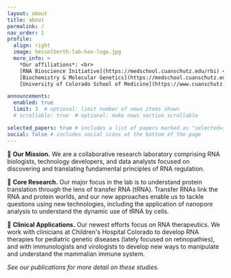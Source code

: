 ```yaml
---
layout: about
title: about
permalink: /
nav_order: 1
profile:
  align: right
  image: hesselberth-lab-hex-logo.jpg
  more_info: >
    *Our affiliations*: <br>
    [RNA Bioscience Initiative](https://medschool.cuanschutz.edu/rbi) <br>
    [Biochemistry & Molecular Genetics](https://medschool.cuanschutz.edu/biochemistry) <br>
    [University of Colorado School of Medicine](https://www.cuanschutz.edu/)

announcements:
  enabled: true
  limit: 3  # optional: limit number of news items shown
  # scrollable: true  # optional: make news section scrollable

selected_papers: true # includes a list of papers marked as "selected={true}"
social: false # includes social icons at the bottom of the page
---
```


🤝 **Our Mission.** We are a collaborative research laboratory comprising RNA biologists, technology developers, and data analysts
focused on discovering and translating fundamental principles of RNA regulation.

🧬 **Core Research.** Our major focus in the lab is to understand protein translation through the lens
of transfer RNA (tRNA). Transfer RNAs link the RNA and protein worlds, and our
new approaches enable us to tackle questions using new technologies, including
the application of nanopore analysis to understand the dynamic use of tRNA by cells.

💊 **Clinical Applications.** Our newest efforts focus on RNA therapeutics. We work with
clinicians at Children's Hospital Colorado to develop RNA therapies for
pediatric genetic diseases (lately focused on retinopathies), and with immunologists and virologists to
develop new ways to manipulate and understand the mammalian immune system.

*See our publications for more detail on these studies.*
